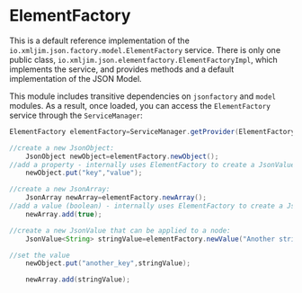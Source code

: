 # ElementFactory

This is a default reference implementation of the `io.xmljim.json.factory.model.ElementFactory` service. There is only
one public class, `io.xmljim.json.elementfactory.ElementFactoryImpl`, which implements the service, and provides methods
and a default implementation of the JSON Model.

This module includes transitive dependencies on `jsonfactory` and `model` modules. As a result, once loaded, you can
access the `ElementFactory` service through the `ServiceManager`:

```java
ElementFactory elementFactory=ServiceManager.getProvider(ElementFactory.class);

//create a new JsonObject:
    JsonObject newObject=elementFactory.newObject();
//add a property - internally uses ElementFactory to create a JsonValue
    newObject.put("key","value");

//create a new JsonArray:
    JsonArray newArray=elementFactory.newArray();
//add a value (boolean) - internally uses ElementFactory to create a JsonValue
    newArray.add(true);

//create a new JsonValue that can be applied to a node:
    JsonValue<String> stringValue=elementFactory.newValue("Another string");

//set the value
    newObject.put("another_key",stringValue);

    newArray.add(stringValue);
```